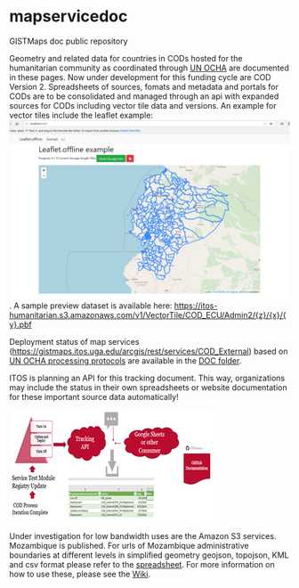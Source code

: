 # mapservicedoc
GISTMaps doc public repository

Geometry and related data for countries in CODs hosted for the humanitarian community as coordinated through [UN OCHA](https://www.unocha.org/) are documented in these pages. Now under development for this funding cycle are COD Version 2. Spreadsheets of sources, fomats and metadata and portals for CODs are to be consolidated and managed through an api with expanded sources for CODs including vector tile data and versions. An example for vector tiles include the leaflet example: ![alt text](https://github.com/UGA-ITOSHumanitarianGIS/mapservicedoc/blob/master/Doc/Images/VectorTile.png "Ecuador Administrative level 2 vector tile format boundaries in leaflet client").  A sample preview dataset is available here: https://itos-humanitarian.s3.amazonaws.com/v1/VectorTile/COD_ECU/Admin2/{z}/{x}/{y}.pbf

Deployment status of map services (https://gistmaps.itos.uga.edu/arcgis/rest/services/COD_External) based on [UN OCHA processing protocols](https://data.humdata.org/organization/inform) are available in the [DOC folder](https://github.com/UGA-ITOSHumanitarianGIS/mapservicedoc/blob/master/Data/CODServiceDeploymentStatus.xlsx).

ITOS is planning an API for this tracking document. This way, organizations may include the status in their own spreadsheets or website documentation for these important source data automatically! 

![alt text](https://github.com/UGA-ITOSHumanitarianGIS/mapservicedoc/blob/master/Doc/Images/TrackingAPI.png "Process for tracking api with Excel consumer as example")
 
Under investigation for low bandwidth uses are the Amazon S3 services. Mozambique is published. For urls of Mozambique administrative boundaries at different levels in simplified geometry geojson, topojson, KML and csv format please refer to the [spreadsheet](https://github.com/UGA-ITOSHumanitarianGIS/mapservicedoc/blob/master/Data/AWSDeploymentURLlist.xlsx). For more information on how to use these, please see the [Wiki](https://github.com/UGA-ITOSHumanitarianGIS/mapservicedoc/wiki).
